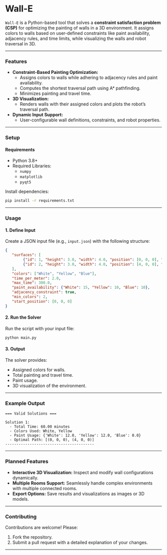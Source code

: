 # Wall-E
`Wall-E` is a Python-based tool that solves a **constraint satisfaction problem (CSP)** for optimizing the painting of walls in a 3D environment. It assigns colors to walls based on user-defined constraints like paint availability, adjacency rules, and time limits, while visualizing the walls and robot traversal in 3D.

---

### **Features**
- **Constraint-Based Painting Optimization:**
  - Assigns colors to walls while adhering to adjacency rules and paint availability.
  - Computes the shortest traversal path using A* pathfinding.
  - Minimizes painting and travel time.
- **3D Visualization:**
  - Renders walls with their assigned colors and plots the robot’s traversal path.
- **Dynamic Input Support:**
  - User-configurable wall definitions, constraints, and robot properties.

---

### **Setup**

#### **Requirements**
- Python 3.8+
- Required Libraries:
  - `numpy`
  - `matplotlib`
  - `pyqt5`

Install dependencies:
```bash
pip install -r requirements.txt
```

---

### **Usage**

#### **1. Define Input**
Create a JSON input file (e.g., `input.json`) with the following structure:
```json
{
   "surfaces": [
        {"id": 1, "height": 3.0, "width": 4.0, "position": [0, 0, 0], "orientation": "vertical-x"},
        {"id": 2, "height": 3.0, "width": 4.0, "position": [4, 0, 0], "orientation": "vertical-y"}
   ],
   "colors": ["White", "Yellow", "Blue"],
   "time_per_meter": 2.0,
   "max_time": 300.0,
   "paint_availability": {"White": 15, "Yellow": 10, "Blue": 10},
   "adjacency_constraint": true,
   "min_colors": 2,
   "start_position": [0, 0, 0]
}
```

#### **2. Run the Solver**
Run the script with your input file:
```bash
python main.py
```

#### **3. Output**
The solver provides:
- Assigned colors for walls.
- Total painting and travel time.
- Paint usage.
- 3D visualization of the environment.

---

### **Example Output**
```plaintext
=== Valid Solutions ===

Solution 1:
  - Total Time: 60.00 minutes
  - Colors Used: White, Yellow
  - Paint Usage: {'White': 12.0, 'Yellow': 12.0, 'Blue': 0.0}
  - Optimal Path: [(0, 0, 0), (4, 0, 0)]
----------------------------------------
```

---

### **Planned Features**
- **Interactive 3D Visualization:** Inspect and modify wall configurations dynamically.
- **Multiple Rooms Support:** Seamlessly handle complex environments with multiple connected rooms.
- **Export Options:** Save results and visualizations as images or 3D models.

---

### **Contributing**
Contributions are welcome! Please:
1. Fork the repository.
2. Submit a pull request with a detailed explanation of your changes.

---

